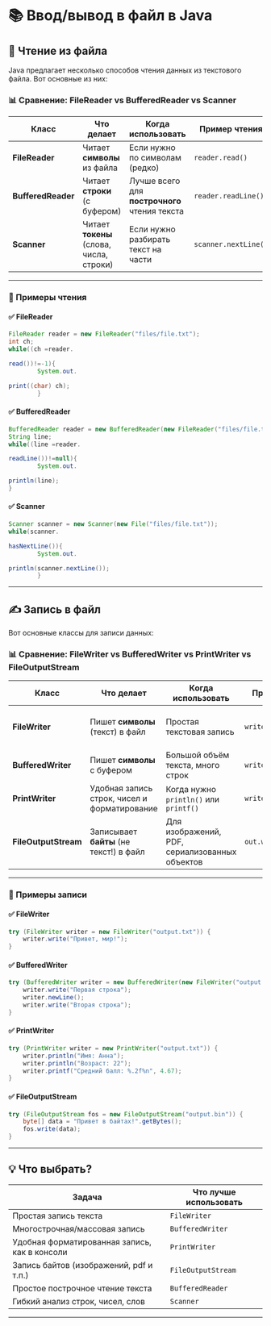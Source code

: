 # 📚 Ввод/вывод в файл в Java

## 📖 Чтение из файла

Java предлагает несколько способов чтения данных из текстового файла. Вот основные из них:

### 📊 Сравнение: FileReader vs BufferedReader vs Scanner

| Класс              | Что делает                                | Когда использовать                              | Пример чтения        | Преимущества                         | Недостатки                          |
|--------------------|--------------------------------------------|--------------------------------------------------|-----------------------|---------------------------------------|--------------------------------------|
| **FileReader**     | Читает **символы** из файла                  | Если нужно по символам (редко)                   | `reader.read()`       | Простой, лёгкий                       | Неудобно читать строки               |
| **BufferedReader** | Читает **строки** (с буфером)                | Лучше всего для **построчного** чтения текста    | `reader.readLine()`   | Быстро, эффективно, удобно            | Нужно оборачивать `FileReader`      |
| **Scanner**        | Читает **токены** (слова, числа, строки)     | Если нужно разбирать текст на части              | `scanner.nextLine()` | Очень гибкий: можно считывать числа   | Медленнее, чем `BufferedReader`     |

---

### 🧪 Примеры чтения

#### ✅ FileReader

```java
FileReader reader = new FileReader("files/file.txt");
int ch;
while((ch =reader.

read())!=-1){
        System.out.

print((char) ch);
        }
```

#### ✅ BufferedReader

```java
BufferedReader reader = new BufferedReader(new FileReader("files/file.txt"));
String line;
while((line =reader.

readLine())!=null){
        System.out.

println(line);
}
```

#### ✅ Scanner

```java
Scanner scanner = new Scanner(new File("files/file.txt"));
while(scanner.

hasNextLine()){
        System.out.

println(scanner.nextLine());
        }
```

---

## ✍️ Запись в файл

Вот основные классы для записи данных:

### 📊 Сравнение: FileWriter vs BufferedWriter vs PrintWriter vs FileOutputStream

| Класс               | Что делает                                | Когда использовать                             | Пример записи         | Преимущества                         | Недостатки                           |
|---------------------|--------------------------------------------|-------------------------------------------------|------------------------|---------------------------------------|----------------------------------------|
| **FileWriter**      | Пишет **символы** (текст) в файл          | Простая текстовая запись                        | `writer.write(...)`    | Быстро, просто                       | Неэффективен при множественной записи |
| **BufferedWriter**  | Пишет **символы** с буфером               | Большой объём текста, много строк               | `writer.write(...)`    | Быстрее, чем `FileWriter`            | Нужно вызывать `flush()` или `close()` |
| **PrintWriter**     | Удобная запись строк, чисел и форматирование | Когда нужно `println()` или `printf()`          | `writer.println(...)`  | Пишет как в консоль, удобно          | Нет автоматического буфера            |
| **FileOutputStream**| Записывает **байты** (не текст!) в файл   | Для изображений, PDF, сериализованных объектов | `out.write(byte[])`    | Универсален (для бинарных данных)    | Неудобен для текста                   |

---

### 🧪 Примеры записи

#### ✅ FileWriter

```java
try (FileWriter writer = new FileWriter("output.txt")) {
    writer.write("Привет, мир!");
}
```

#### ✅ BufferedWriter

```java
try (BufferedWriter writer = new BufferedWriter(new FileWriter("output.txt"))) {
    writer.write("Первая строка");
    writer.newLine();
    writer.write("Вторая строка");
}
```

#### ✅ PrintWriter

```java
try (PrintWriter writer = new PrintWriter("output.txt")) {
    writer.println("Имя: Анна");
    writer.println("Возраст: 22");
    writer.printf("Средний балл: %.2f%n", 4.67);
}
```

#### ✅ FileOutputStream

```java
try (FileOutputStream fos = new FileOutputStream("output.bin")) {
    byte[] data = "Привет в байтах!".getBytes();
    fos.write(data);
}
```

---

## 💡 Что выбрать?

| Задача                                     | Что лучше использовать       |
|--------------------------------------------|------------------------------|
| Простая запись текста                      | `FileWriter`                 |
| Многострочная/массовая запись              | `BufferedWriter`             |
| Удобная форматированная запись, как в консоли | `PrintWriter`              |
| Запись байтов (изображений, pdf и т.п.)    | `FileOutputStream`           |
| Простое построчное чтение текста           | `BufferedReader`             |
| Гибкий анализ строк, чисел, слов           | `Scanner`                    |

---